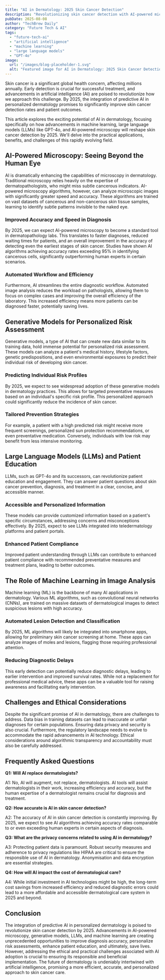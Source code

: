 ```yaml
---
title: "AI in Dermatology: 2025 Skin Cancer Detection"
description: "Revolutionizing skin cancer detection with AI-powered microscopy & generative models. Learn how artificial intelligence and machine learning are transforming personalized dermatology in 2025. Read now!"
pubDate: 2025-08-08
author: "TechBrew Daily"
category: "Future Tech & AI"
tags:
  - "future-tech-ai"
  - "artificial intelligence"
  - "machine learning"
  - "large language models"
  - "GPT-4o"
image:
  url: "/images/blog-placeholder-1.svg"
  alt: "Featured image for AI in Dermatology: 2025 Skin Cancer Detection"
---
```


Skin cancer is a significant global health concern, affecting millions annually.  Early detection is crucial for successful treatment, and advancements in artificial intelligence (AI) are poised to revolutionize how we approach this challenge.  By 2025, the integration of predictive AI in personalized dermatology promises to significantly improve skin cancer detection rates and patient outcomes.


This article explores the exciting potential of AI in dermatology, focusing specifically on how advancements in machine learning, large language models (LLMs) like GPT-4o, and AI-powered microscopy will reshape skin cancer detection by 2025. We'll delve into the practical applications, benefits, and challenges of this rapidly evolving field.


## AI-Powered Microscopy: Seeing Beyond the Human Eye

AI is dramatically enhancing the capabilities of microscopy in dermatology.  Traditional microscopy relies heavily on the expertise of dermatopathologists, who might miss subtle cancerous indicators.  AI-powered microscopy algorithms, however, can analyze microscopic images with significantly greater speed and accuracy. These algorithms are trained on vast datasets of cancerous and non-cancerous skin tissue samples, learning to identify subtle patterns invisible to the naked eye.

### Improved Accuracy and Speed in Diagnosis

By 2025, we can expect AI-powered microscopy to become a standard tool in dermatopathology labs.  This translates to faster diagnoses, reduced waiting times for patients, and an overall improvement in the accuracy of detecting even the earliest stages of skin cancer.  Studies have shown AI algorithms achieving accuracy rates exceeding 95% in identifying cancerous cells, significantly outperforming human experts in certain scenarios.

### Automated Workflow and Efficiency

Furthermore, AI streamlines the entire diagnostic workflow. Automated image analysis reduces the workload on pathologists, allowing them to focus on complex cases and improving the overall efficiency of the laboratory. This increased efficiency means more patients can be diagnosed faster, potentially saving lives.


## Generative Models for Personalized Risk Assessment

Generative models, a type of AI that can create new data similar to its training data, hold immense potential for personalized risk assessment. These models can analyze a patient's medical history, lifestyle factors, genetic predispositions, and even environmental exposures to predict their individual risk of developing skin cancer.

### Predicting Individual Risk Profiles

By 2025, we expect to see widespread adoption of these generative models in dermatology practices. This allows for targeted preventative measures based on an individual's specific risk profile. This personalized approach could significantly reduce the incidence of skin cancer.

### Tailored Prevention Strategies

For example, a patient with a high predicted risk might receive more frequent screenings, personalized sun protection recommendations, or even preventative medication. Conversely, individuals with low risk may benefit from less intensive monitoring.


## Large Language Models (LLMs) and Patient Education

LLMs, such as GPT-4o and its successors, can revolutionize patient education and engagement. They can answer patient questions about skin cancer prevention, diagnosis, and treatment in a clear, concise, and accessible manner.

### Accessible and Personalized Information

These models can provide customized information based on a patient's specific circumstances, addressing concerns and misconceptions effectively. By 2025, expect to see LLMs integrated into teledermatology platforms and patient portals.

### Enhanced Patient Compliance

Improved patient understanding through LLMs can contribute to enhanced patient compliance with recommended preventative measures and treatment plans, leading to better outcomes.


## The Role of Machine Learning in Image Analysis

Machine learning (ML) is the backbone of many AI applications in dermatology.  Various ML algorithms, such as convolutional neural networks (CNNs), are trained on massive datasets of dermatological images to detect suspicious lesions with high accuracy.

### Automated Lesion Detection and Classification

By 2025, ML algorithms will likely be integrated into smartphone apps, allowing for preliminary skin cancer screening at home. These apps can analyze images of moles and lesions, flagging those requiring professional attention.

### Reducing Diagnostic Delays

This early detection can potentially reduce diagnostic delays, leading to earlier intervention and improved survival rates. While not a replacement for professional medical advice, these apps can be a valuable tool for raising awareness and facilitating early intervention.


## Challenges and Ethical Considerations

Despite the significant promise of AI in dermatology, there are challenges to address.  Data bias in training datasets can lead to inaccurate or unfair diagnoses for certain populations.  Ensuring data privacy and security is also crucial.  Furthermore, the regulatory landscape needs to evolve to accommodate the rapid advancements in AI technology.  Ethical considerations around algorithmic transparency and accountability must also be carefully addressed.


## Frequently Asked Questions

**Q1: Will AI replace dermatologists?**

A1: No, AI will augment, not replace, dermatologists. AI tools will assist dermatologists in their work, increasing efficiency and accuracy, but the human expertise of a dermatologist remains crucial for diagnosis and treatment.

**Q2: How accurate is AI in skin cancer detection?**

A2: The accuracy of AI in skin cancer detection is constantly improving.  By 2025, we expect to see AI algorithms achieving accuracy rates comparable to or even exceeding human experts in certain aspects of diagnosis.

**Q3: What are the privacy concerns related to using AI in dermatology?**

A3:  Protecting patient data is paramount.  Robust security measures and adherence to privacy regulations like HIPAA are critical to ensure the responsible use of AI in dermatology.  Anonymisation and data encryption are essential strategies.

**Q4: How will AI impact the cost of dermatological care?**

A4:  While initial investment in AI technologies might be high, the long-term cost savings from increased efficiency and reduced diagnostic errors could lead to a more affordable and accessible dermatological care system in 2025 and beyond.


## Conclusion

The integration of predictive AI in personalized dermatology is poised to revolutionize skin cancer detection by 2025.  Advancements in AI-powered microscopy, generative models, LLMs, and machine learning are creating unprecedented opportunities to improve diagnosis accuracy, personalize risk assessments, enhance patient education, and ultimately, save lives.  However, addressing the ethical and practical challenges associated with AI adoption is crucial to ensuring its responsible and beneficial implementation.  The future of dermatology is undeniably intertwined with artificial intelligence, promising a more efficient, accurate, and personalized approach to skin cancer care.